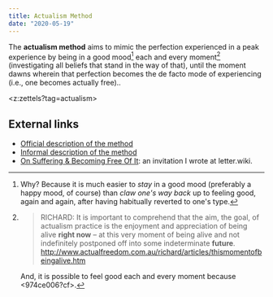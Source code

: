 ```yaml
---
title: Actualism Method
date: "2020-05-19"
---
```


The **actualism method** aims to mimic the perfection experienced in a peak experience by being in a good mood[^whymood] each and every moment[^choice] (investigating all beliefs that stand in the way of that), until the moment dawns wherein that perfection becomes the de facto mode of experiencing (i.e., one becomes actually free)..

<z:zettels?tag=actualism>


## External links

* [Official description of the method](http://www.actualfreedom.com.au/richard/articles/thismomentofbeingalive.htm)
* [Informal description of the method](https://www.actualists.org/the-actualism-method)
* [On Suffering & Becoming Free Of It](https://letter.wiki/conversation/242): an invitation I wrote at letter.wiki.

[^whymood]: Why? Because it is much easier to *stay* in a good mood (preferably a happy mood, of course) than *claw one's way back* up to feeling good, again and again, after having habitually reverted to one's type.

[^choice]: 
    > RICHARD: It is important to comprehend that the aim, the goal, of actualism practice is the enjoyment and appreciation of being alive **right now** – at this very moment of being alive and not indefinitely postponed off into some indeterminate **future**. <http://www.actualfreedom.com.au/richard/articles/thismomentofbeingalive.htm>
    
    And, it is possible to feel good each and every moment because <974ce006?cf>.